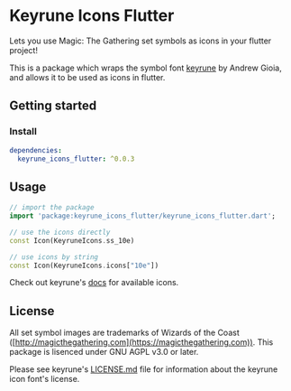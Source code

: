 # Keyrune Icons Flutter

Lets you use Magic: The Gathering set symbols as icons in your flutter project! 

This is a package which wraps the symbol font [keyrune](https://github.com/andrewgioia/Keyrune) by Andrew Gioia, and allows it to be used as icons in flutter.

## Getting started

### Install

```yaml
dependencies:
  keyrune_icons_flutter: ^0.0.3
```

## Usage

```dart
// import the package
import 'package:keyrune_icons_flutter/keyrune_icons_flutter.dart';

// use the icons directly
const Icon(KeyruneIcons.ss_10e)

// use icons by string
const Icon(KeyruneIcons.icons["10e"])
```

Check out keyrune's [docs](https://keyrune.andrewgioia.com/icons.html) for available icons.


## License

All set symbol images are trademarks of Wizards of the Coast ([http://magicthegathering.com](https://magicthegathering.com)). This package is lisenced under GNU AGPL v3.0 or later. 

Please see keyrune's [LICENSE.md](https://github.com/andrewgioia/keyrune/blob/master/LICENSE.md) file for information about the keyrune icon font's license.
